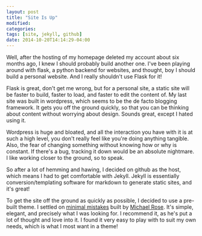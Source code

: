 ```yaml
---
layout: post
title: "Site Is Up"
modified: 
categories: 
tags: [site, jekyll, github]
date: 2014-10-20T14:14:29-04:00
---
```


Well, after the hosting of my homepage deleted my account about six months ago, I knew I should probably build another one.  I've been playing around with flask, a python backend for websites, and thought, boy I should build a personal website.  And I really shouldn't use Flask for it!


Flask is great, don't get me wrong, but for a personal site, a static site will be faster to build, faster to load, and faster to edit the content of.  My last site was built in wordpress, which seems to be the de facto blogging framework.  It gets you off the ground quickly, so that you can be thinking about content without worrying about design.  Sounds great, except I hated using it.  

Wordpress is huge and bloated, and all the interaction you have with it is at such a high level, you don't really feel like you're doing anything tangible.  Also, the fear of changing something without knowing how or why is constant.  If there's a bug, tracking it down would be an absolute nightmare.  I like working closer to the ground, so to speak.

So after a lot of hemming and hawing, I decided on github as the host, which means I had to get comfortable with Jekyll.  Jekyll is essentially conversion/templating software for markdown to generate static sites, and it's great!

To get the site off the ground as quickly as possible, I decided to use a pre-built theme.  I settled on [minimal mistakes](https://github.com/mmistakes/minimal-mistakes) built by [Michael Rose](https://mademistakes.com/).  It's simple, elegant, and precisely what I was looking for.  I recommend it, as he's put a lot of thought and love into it.  I found it very easy to play with to suit my own needs, which is what I most want in a theme!
